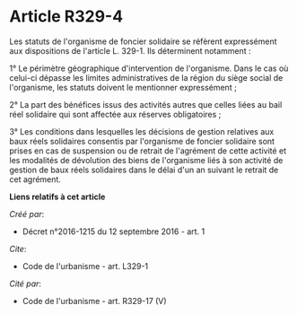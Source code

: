 # Article R329-4

Les statuts de l'organisme de foncier solidaire se réfèrent expressément aux dispositions de l'article L. 329-1. Ils
déterminent notamment : 

1° Le périmètre géographique d'intervention de l'organisme. Dans le cas où celui-ci dépasse les limites administratives de la
région du siège social de l'organisme, les statuts doivent le mentionner expressément ; 

2° La part des bénéfices issus des activités autres que celles liées au bail réel solidaire qui sont affectée aux réserves
obligatoires ; 

3° Les conditions dans lesquelles les décisions de gestion relatives aux baux réels solidaires consentis par l'organisme de
foncier solidaire sont prises en cas de suspension ou de retrait de l'agrément de cette activité et les modalités de
dévolution des biens de l'organisme liés à son activité de gestion de baux réels solidaires dans le délai d'un an suivant le
retrait de cet agrément.

**Liens relatifs à cet article**

_Créé par_:

  - Décret n°2016-1215 du 12 septembre 2016 - art. 1

_Cite_:

  - Code de l'urbanisme - art. L329-1

_Cité par_:

  - Code de l'urbanisme - art. R329-17 (V)
